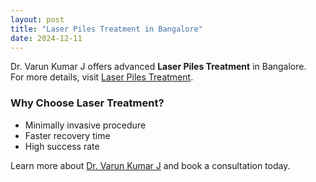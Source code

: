 ```yaml
---
layout: post
title: "Laser Piles Treatment in Bangalore"
date: 2024-12-11
---
```

Dr. Varun Kumar J offers advanced **Laser Piles Treatment** in Bangalore.  
For more details, visit [Laser Piles Treatment](https://drvarunkumarj.com/laser-piles-treatment-in-bangalore/).

### Why Choose Laser Treatment?
- Minimally invasive procedure
- Faster recovery time
- High success rate

Learn more about [Dr. Varun Kumar J](https://drvarunkumarj.com/about/) and book a consultation today.
